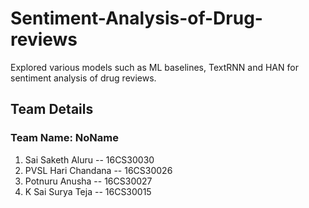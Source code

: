 # Sentiment-Analysis-of-Drug-reviews

Explored various models such as ML baselines, TextRNN and HAN for sentiment analysis of drug reviews.

## Team Details

### Team Name: NoName
1. Sai Saketh Aluru -- 16CS30030
2. PVSL Hari Chandana  -- 16CS30026
3. Potnuru Anusha -- 16CS30027
4. K Sai Surya Teja -- 16CS30015

